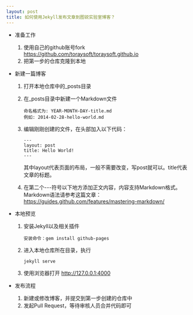 ```yaml
---
layout: post
title: 如何使用Jekyll发布文章到图锐实验室博客？
---
```


* 准备工作
  1. 使用自己的github账号fork <https://github.com/toraysoft/toraysoft.github.io>
  2. 把第一步的仓库克隆到本地
* 新建一篇博客
  1. 打开本地仓库中的_posts目录
  2. 在_posts目录中新建一个Markdown文件

        ```
        命名格式为: YEAR-MONTH-DAY-title.md
        例如: 2014-02-28-hello-world.md
        ```
  3. 编辑刚刚创建的文件，在头部加入以下代码：

        ```
        ---
        layout: post
        title: Hello World!
        ---
        ```
        其中layout代表页面的布局，一般不需要改变，写post就可以。title代表文章的标题。
  4. 在第二个---符号以下地方添加正文内容，内容支持Markdown格式。Markdown语法请参考这篇文章：<https://guides.github.com/features/mastering-markdown/>

* 本地预览
  1. 安装Jekyll以及相关插件

        ```
        安装命令：gem install github-pages
        ```
  2. 进入本地仓库所在目录，执行

        ```
        jekyll serve
        ```
  3. 使用浏览器打开 <http://127.0.0.1:4000>
  
* 发布流程  
  1. 新建或修改博客，并提交到第一步创建的仓库中
  2. 发起Pull Request，等待审核人员合并代码即可
